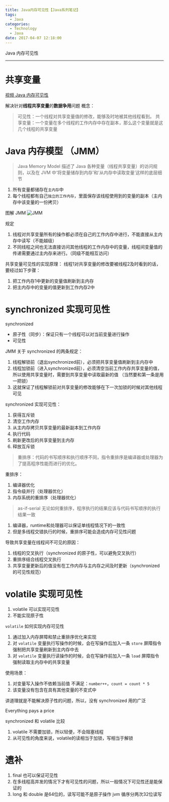 ```yaml
---
title: Java内存可见性【Java系列笔记】
tags:
  - Java
categories:
  - Technology
  - Java
date: 2017-04-07 12:18:00
---
```


Java 内存可见性
<!-- more -->

***
# 共享变量
[视频 Java 内存可见性](http://www.imooc.com/learn/352 "Java 内存可见性")

解决针对**线程共享变量**的**数据争用**问题
概念：
>可见性：一个线程对共享变量值的修改，能够及时地被其他线程看到。
共享变量：一个变量在多个线程的工作内存中存在副本，那么这个变量就是这几个线程的共享变量

# Java 内存模型 （JMM）
>Java Memory Model 描述了 Java 各种变量（线程共享变量）的访问规则，以及在 JVM 中‘将变量储存到内存’和‘从内存中读取变量’这样的底层细节

1. 所有变量都储存在`主内存`中
2. 每个线程都有自己`独立的工作内存`，里面保存该线程使用到的变量的副本（主内存中该变量的一份拷贝）

图解 JMM
![JMM](http://ogy9ohfjc.bkt.clouddn.com/java-kejianxing/JMM.png "JMM")

规定
1. 线程对共享变量所有的操作都必须在自己的工作内存中进行，不能直接从主内存中读写（不能越级）
2. 不同线程之间也无法直接访问其他线程的工作内存中的变量，线程间变量值的传递需要通过主内存来进行。（同级不能相互访问）

共享变量可见性的实现原理：
线程1对共享变量的修改要被线程2及时看到的话，要经过如下步骤：
1. 把工作内存1中更新的变量值刷新到主内存
2. 把主内存中的变量的值更新到工作内存2中

# synchronized 实现可见性
synchronized
- 原子性（同步）：保证只有一个线程可以对当前变量进行操作
- 可见性 

JMM 关于 synchronized 的两条规定：
1. 线程解锁前（退出synchronized前），必须把共享变量值刷新到主内存中
2. 线程加锁前（进入synchronized前），必须清空当前工作内存共享变量的值，所以使用共享变量时，需要到共享变量中读取最新的值 （当然要和第一条是用一把锁）
3. 这就保证了线程解锁前对共享变量的修改能够在下一次加锁的时候对其他线程可见

synchronized 实现可见性：
1. 获得互斥锁
2. 清空工作内存
3. 从主内存拷贝共享变量的最新副本到工作内存
4. 执行代码
5. 刷新更改后的共享变量到主内存
6. 释放互斥锁

>重排序：代码的书写顺序和执行顺序不同，指令重排序是编译器或处理器为了提高程序性能而进行的优化。

重排序：
1. 编译器优化
2. 指令级并行（处理器优化）
3. 内存系统的重排序（处理器优化）

>as-if-serial 无论如何重排序，程序执行的结果应该与代码书写顺序的执行结果一致

1. 编译器，runtime和处理器可以保证单线程情况下的一致性
2. 但是多线程交错执行的时候，重排序可能会造成内存可见性问题

导致共享变量在线程间不可见的原因：
1. 线程的交叉执行（synchronized 的原子性，可以避免交叉执行）
2. 重排序结合线程交叉执行
3. 共享变量更新后的值没有在工作内存与主内存之间及时更新（synchronized的可见性规范）

# volatile 实现可见性
1. volatile 可以实现可见性
2. 不能实现原子性

`volatile` 如何实现内存可见性
1. 通过加入内存屏障和禁止重排序优化来实现
2. 对 `volatile` 变量执行写操作的时候，会在写操作后加入一条 `store` 屏障指令
    强制把共享变量刷新到主内存中去
3. 对 `volatile` 变量执行读操作的时候，会在写操作前加入一条 `load` 屏障指令
    强制读取主内存中的共享变量

使用场景：
1. 对变量写入操作不依赖当前值
    不满足：`number++`，`count = count * 5`
2. 该变量没有包含在具有其他变量的不变式中

讲道理就是不能解决原子性的问题，所以，没有 synchronized 用的广泛

Everything pays a price

synchronized 和 volatile 比较
1. volatile 不需要加锁，所以轻便，不会阻塞线程
2. 从可见性的角度来说，volatile的读相当于加锁，写相当于解锁

# 遗补
1. final 也可以保证可见性
2. 在多线程高并发的情况下才有可见性的问题，所以一般情况下可见性还是能保证的
3. long 和 double 是64位的，读写可能不是原子操作
    jvm 循序分两次32位读写

